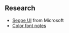 ## Research
 - [Segoe UI](https://en.wikipedia.org/wiki/Segoe#Emoji_demo) from Microsoft
 - [Color font notes](http://blog.symbolset.com/multicolor-fonts)

